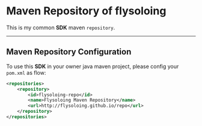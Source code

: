 Maven Repository of flysoloing
====
This is my common **SDK** maven `repository`. 

----

Maven Repository Configuration
----
To use this **SDK** in your owner java maven project, please config your `pom.xml` as flow:
```xml
<repositories>
    <repository>
        <id>flysoloing-repo</id>
        <name>Flysoloing Maven Repository</name>
        <url>http://flysoloing.github.io/repo</url>
    </repository>
</repositories>
```
